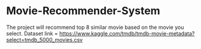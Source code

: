 # Movie-Recommender-System
The project will recommend top 8 similar movie based on the movie you select.
Dataset link = https://www.kaggle.com/tmdb/tmdb-movie-metadata?select=tmdb_5000_movies.csv
